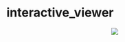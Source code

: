 # interactive_viewer

<div align="center">
  <img src="https://github.com/phferreira/assets/blob/master/gifs/interactive_viewer.gif"/>
</div>
